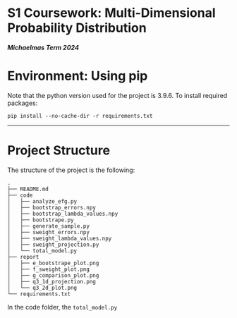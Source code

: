S1 Coursework: Multi-Dimensional Probability Distribution
=========================================================

***Michaelmas Term 2024***

# Environment: Using pip
Note that the python version used for the project is 3.9.6. 
To install required packages:
```
pip install --no-cache-dir -r requirements.txt
```

---

# Project Structure 
The structure of the project is the following: 
```
.
├── README.md
├── code
│   ├── analyze_efg.py
│   ├── bootstrap_errors.npy
│   ├── bootstrap_lambda_values.npy
│   ├── bootstrape.py
│   ├── generate_sample.py
│   ├── sweight_errors.npy
│   ├── sweight_lambda_values.npy
│   ├── sweight_projection.py
│   └── total_model.py
├── report
│   ├── e_bootstrape_plot.png
│   ├── f_sweight_plot.png
│   ├── g_comparison_plot.png
│   ├── q3_1d_projection.png
│   └── q3_2d_plot.png
└── requirements.txt

```
In the code folder, the ```total_model.py ``` 